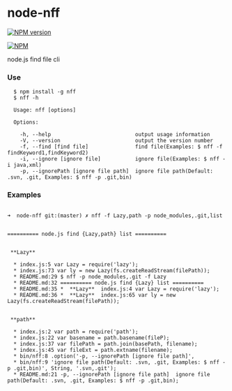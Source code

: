 node-nff
=========

[![NPM version](https://img.shields.io/npm/v/nff.svg?style=flat)](https://www.npmjs.org/package/nff)

[![NPM](https://nodei.co/npm/nff.png?downloads=true)](https://nodei.co/npm/nff/)

node.js find file cli

### Use

```shell
  $ npm install -g nff
  $ nff -h

  Usage: nff [options]

  Options:

    -h, --help                           output usage information
    -V, --version                        output the version number
    -f, --find [find file]               find file(Examples: $ nff -f findKeyword1,findKeyword2)
    -i, --ignore [ignore file]           ignore file(Examples: $ nff -i java,xml)
    -p, --ignorePath [ignore file path]  ignore file path(Default: .svn, .git, Examples: $ nff -p .git,bin)

```

### Examples

```shell

➜  node-nff git:(master) ✗ nff -f Lazy,path -p node_modules,.git,list


========== node.js find {Lazy,path} list ==========


 **Lazy**

  * index.js:5 var Lazy = require('lazy');
  * index.js:73 var ly = new Lazy(fs.createReadStream(filePath));
  * README.md:29 $ nff -p node_modules,.git -f Lazy
  * README.md:32 ========== node.js find {Lazy} list ==========
  * README.md:35 *  **Lazy**  index.js:4 var Lazy = require('lazy');
  * README.md:36 *  **Lazy**  index.js:65 var ly = new Lazy(fs.createReadStream(filePath));


 **path**

  * index.js:2 var path = require('path');
  * index.js:22 var basename = path.basename(fileP);
  * index.js:37 var filePath = path.join(basePath, filename);
  * index.js:45 var fileExt = path.extname(filename);
  * bin/nff:8 .option('-p, --ignorePath [ignore file path]',
  * bin/nff:9 'ignore file path(Default: .svn, .git, Examples: $ nff -p .git,bin)', String, '.svn,.git');
  * README.md:21 -p, --ignorePath [ignore file path]  ignore file path(Default: .svn, .git, Examples: $ nff -p .git,bin);

```
